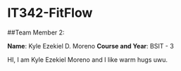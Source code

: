 # IT342-FitFlow

##Team Member 2:

**Name**: Kyle Ezekiel D. Moreno
**Course and Year**: BSIT - 3


HI, I am Kyle Ezekiel Moreno and I like warm hugs uwu.
